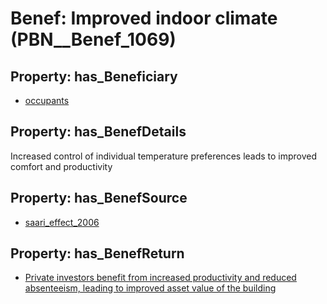 # Benef: __Improved indoor climate__ (PBN__Benef_1069)

## Property: has_Beneficiary

* [occupants](../Stakeholder/PBN__Stakeholder_92)

## Property: has_BenefDetails

Increased control of individual temperature preferences leads to improved comfort and productivity

## Property: has_BenefSource

* [saari_effect_2006](../Article/PBN__Article_223)

## Property: has_BenefReturn

* [Private investors benefit from increased productivity and reduced absenteeism, leading to improved asset value of the building](../BenefReturn/PBN__BenefReturn_1195)

